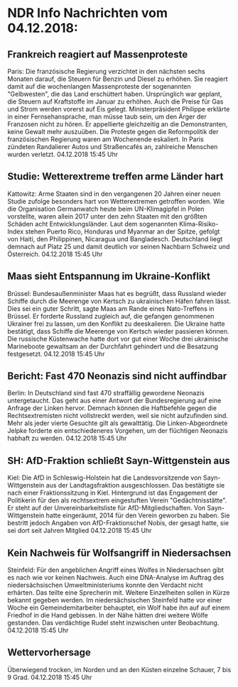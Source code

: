 # NDR Info Nachrichten vom 04.12.2018:


## Frankreich reagiert auf Massenproteste
Paris: Die französische Regierung verzichtet in den nächsten sechs Monaten darauf, die Steuern für Benzin und Diesel zu erhöhen. Sie reagiert damit auf die wochenlangen Massenproteste der sogenannten "Gelbwesten", die das Land erschüttert haben. Ursprünglich war geplant, die Steuern auf Kraftstoffe im Januar zu erhöhen. Auch die Preise für Gas und Strom werden vorerst auf Eis gelegt. Ministerpräsident Philippe erklärte in einer Fernsehansprache, man müsse taub sein, um den Ärger der Franzosen nicht zu hören. Er appellierte gleichzeitig an die Demonstranten, keine Gewalt mehr auszuüben. Die Proteste gegen die Reformpolitik der französischen Regierung waren am Wochenende eskaliert. In Paris zündeten Randalierer Autos und Straßencafés an, zahlreiche Menschen wurden verletzt. 04.12.2018 15:45 Uhr 

## Studie: Wetterextreme treffen arme Länder hart
Kattowitz:    Arme Staaten sind in den vergangenen 20 Jahren einer neuen Studie zufolge besonders hart von Wetterextremen getroffen worden. Wie die Organisation Germanwatch heute beim UN-Klimagipfel in Polen vorstellte, waren allein 2017 unter den zehn Staaten mit den größten Schäden acht Entwicklungsländer. Laut dem sogenannten Klima-Risiko-Index stehen Puerto Rico, Honduras und Myanmar an der Spitze, gefolgt von Haiti, den Philippinen, Nicaragua und Bangladesch. Deutschland liegt demnach auf Platz 25 und damit deutlich vor seinen Nachbarn Schweiz und Österreich. 04.12.2018 15:45 Uhr 

## Maas sieht Entspannung im Ukraine-Konflikt
Brüssel: Bundesaußenminister Maas hat es begrüßt, dass Russland wieder Schiffe durch die Meerenge von Kertsch zu ukrainischen Häfen fahren lässt. Dies sei ein guter Schritt, sagte Maas am Rande eines Nato-Treffens in Brüssel. Er forderte Russland zugleich auf, die gefangen genommenen Ukrainer frei zu lassen, um den Konflikt zu deeskalieren. Die Ukraine hatte bestätigt, dass Schiffe die Meerenge von Kertsch wieder passieren können. Die russische Küstenwache hatte dort vor gut einer Woche drei ukrainische Marineboote gewaltsam an der Durchfahrt gehindert und die Besatzung festgesetzt. 04.12.2018 15:45 Uhr 

## Bericht: Fast 470 Neonazis sind nicht auffindbar
Berlin: In Deutschland sind fast 470 straffällig gewordene Neonazis untergetaucht. Das geht aus einer Antwort der Bundesregierung auf eine Anfrage der Linken hervor. Demnach können die Haftbefehle gegen die Rechtsextremisten nicht vollstreckt werden, weil sie nicht aufzufinden sind. Mehr als jeder vierte Gesuchte gilt als gewalttätig. Die Linken-Abgeordnete Jelpke forderte ein entschiedeneres Vorgehen, um der flüchtigen Neonazis habhaft zu werden. 04.12.2018 15:45 Uhr 

## SH: AfD-Fraktion schließt Sayn-Wittgenstein aus
Kiel: Die AfD in Schleswig-Holstein hat die Landesvorsitzende von Sayn-Wittgenstein aus der Landtagsfraktion ausgeschlossen. Das bestätigte sie nach einer Fraktionssitzung in Kiel. Hintergrund ist das Engagement der Politikerin für den als rechtsextrem eingestuften Verein "Gedächtnisstätte". Er steht auf der Unvereinbarkeitsliste für AfD-Mitgliedschaften. Von Sayn-Wittgenstein hatte eingeräumt, 2014 für den Verein geworben zu haben. Sie bestritt jedoch Angaben von AfD-Fraktionschef Nobis, der gesagt hatte, sie sei dort seit Jahren Mitglied 04.12.2018 15:45 Uhr 

## Kein Nachweis für Wolfsangriff in Niedersachsen
Steinfeld: Für den angeblichen Angriff eines Wolfes in Niedersachsen gibt es nach wie vor keinen Nachweis. Auch eine DNA-Analyse im Auftrag des niedersächsischen Umweltministeriums konnte den Verdacht nicht erhärten. Das teilte eine Sprecherin mit. Weitere Einzelheiten sollen in Kürze bekannt gegeben werden. Im niedersächsischen Steinfeld hatte vor einer Woche ein Gemeindemitarbeiter behauptet, ein Wolf habe ihn auf auf einem Friedhof in die Hand gebissen. In der Nähe hätten drei weitere Wölfe gestanden. Das verdächtige Rudel steht inzwischen unter Beobachtung. 04.12.2018 15:45 Uhr 

## Wettervorhersage
Überwiegend trocken, im Norden und an den Küsten einzelne Schauer, 7 bis 9 Grad. 04.12.2018 15:45 Uhr 
